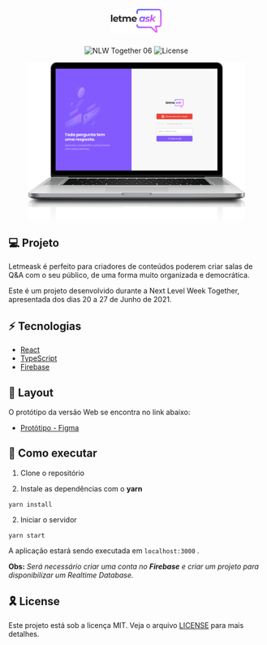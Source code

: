 <h1 align="center">
  <img src="assets/Logo.svg" width="20%" />
</h1>

<p align="center">
  <img src="https://img.shields.io/static/v1?label=NLW&message=06&color=8257E5&labelColor=000000" alt="NLW Together 06" />

  <img  src="https://img.shields.io/static/v1?label=license&message=MIT&color=8257E5&labelColor=000000" alt="License">   
</p>

<p align="center">
  <img src="assets/letmeask.png" width="85%"  />
</p>

## :computer: Projeto

Letmeask é perfeito para criadores de conteúdos poderem criar salas de Q&A com o seu público, de uma forma muito organizada e democrática.

Este é um projeto desenvolvido durante a Next Level Week Together, apresentada dos dias 20 a 27 de Junho de 2021.

## :zap: Tecnologias

* [React](https://pt-br.reactjs.org)
* [TypeScript](https://www.typescriptlang.org)
* [Firebase](https://firebase.google.com)

## :bookmark: Layout

O protótipo da versão Web se encontra no link abaixo:

* [Protótipo - Figma](https://www.figma.com/file/0oOjHq2HUxgBPXN7QiHaMI/Letmeask)

## :rocket: Como executar

1) Clone o repositório

2) Instale as dependências com o **yarn**

```shell
yarn install
```
2) Iniciar o servidor

```shell
yarn start
```

A aplicação estará sendo executada em `localhost:3000` .

**Obs:** *Será necessário criar uma conta no **Firebase** e criar um projeto para disponibilizar um Realtime Database.*

## :reminder_ribbon: License

Este projeto está sob a licença MIT. Veja o arquivo [LICENSE](LICENSE.md) para mais detalhes.